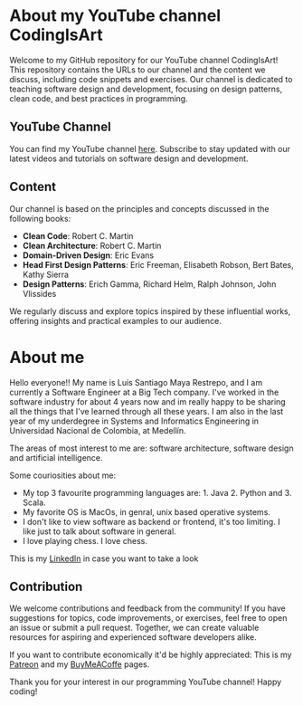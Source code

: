 # About my YouTube channel CodingIsArt

Welcome to my GitHub repository for our YouTube channel CodingIsArt! This repository contains the URLs to our channel and the content we discuss, including code snippets and exercises. Our channel is dedicated to teaching software design and development, focusing on design patterns, clean code, and best practices in programming.

## YouTube Channel

You can find my YouTube channel [here](https://www.youtube.com/@CodingIsArt-cw6cn). Subscribe to stay updated with our latest videos and tutorials on software design and development.

## Content

Our channel is based on the principles and concepts discussed in the following books:

- **Clean Code**: Robert C. Martin
- **Clean Architecture**: Robert C. Martin
- **Domain-Driven Design**: Eric Evans
- **Head First Design Patterns**: Eric Freeman, Elisabeth Robson, Bert Bates, Kathy Sierra
- **Design Patterns**: Erich Gamma, Richard Helm, Ralph Johnson, John Vlissides

We regularly discuss and explore topics inspired by these influential works, offering insights and practical examples to our audience.

# About me

Hello everyone!!  My name is Luis Santiago Maya Restrepo, and I am currently a Software Engineer at a Big Tech company. I've worked in the software industry for about 4 years now and im really happy to be sharing all the things that I've learned through all these years. 
I am also in the last year of my underdegree in Systems and Informatics Engineering in Universidad Nacional de Colombia, at Medellín. 

The areas of most interest to me are: software architecture, software design and artificial intelligence. 

Some couriosities about me:
- My top 3 favourite programming languages are: 1. Java 2. Python and 3. Scala.
- My favorite OS is MacOs, in genral, unix based operative systems.
- I don't like to view software as backend or frontend, it's too limiting. I like just to talk about software in general.
- I love playing chess. I love chess.

This is my [LinkedIn](https://www.linkedin.com/in/luis-santiago-maya-restrepo-753889183/) in case you want to take a look

## Contribution

We welcome contributions and feedback from the community! If you have suggestions for topics, code improvements, or exercises, feel free to open an issue or submit a pull request. Together, we can create valuable resources for aspiring and experienced software developers alike.

If you want to contribute economically it'd be highly appreciated: This is my [Patreon](https://www.patreon.com/CodingIsArt838/membership) and my [BuyMeACoffe](https://www.buymeacoffee.com/codingisart) pages.

Thank you for your interest in our programming YouTube channel! Happy coding!

